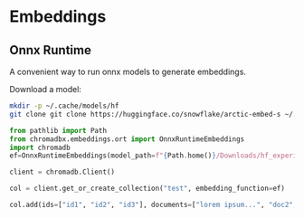 # Embeddings

## Onnx Runtime

A convenient way to run onnx models to generate embeddings.

Download a model:

```bash
mkdir -p ~/.cache/models/hf
git clone git clone https://huggingface.co/snowflake/arctic-embed-s ~/.cache/models/hf/snowflake-arctic-embed-s
```

```python
from pathlib import Path
from chromadbx.embeddings.ort import OnnxRuntimeEmbeddings
import chromadb
ef=OnnxRuntimeEmbeddings(model_path=f"{Path.home()}/Downloads/hf_experiments/snowflake-arctic-embed-s",preferred_providers=["CPUExecutionProvider"])

client = chromadb.Client()

col = client.get_or_create_collection("test", embedding_function=ef)

col.add(ids=["id1", "id2", "id3"], documents=["lorem ipsum...", "doc2", "doc3"])

```